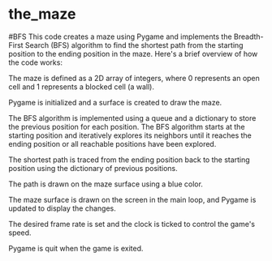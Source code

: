# the_maze
#BFS
This code creates a maze using Pygame and implements the Breadth-First Search (BFS) algorithm to find the shortest path from the starting position to the ending position in the maze. Here's a brief overview of how the code works:

The maze is defined as a 2D array of integers, where 0 represents an open cell and 1 represents a blocked cell (a wall).

Pygame is initialized and a surface is created to draw the maze.

The BFS algorithm is implemented using a queue and a dictionary to store the previous position for each position. The BFS algorithm starts at the starting position and iteratively explores its neighbors until it reaches the ending position or all reachable positions have been explored.

The shortest path is traced from the ending position back to the starting position using the dictionary of previous positions.

The path is drawn on the maze surface using a blue color.

The maze surface is drawn on the screen in the main loop, and Pygame is updated to display the changes.

The desired frame rate is set and the clock is ticked to control the game's speed.

Pygame is quit when the game is exited.
